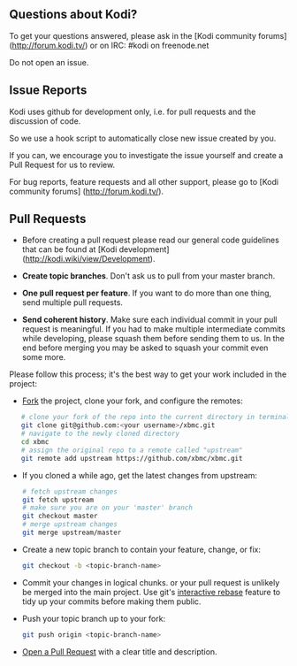 ## Questions about Kodi?

To get your questions answered, please ask in the [Kodi community forums] (http://forum.kodi.tv/) or on IRC: #kodi on freenode.net

Do not open an issue.

## Issue Reports

Kodi uses github for development only, i.e. for pull requests and the discussion of code.

So we use a hook script to automatically close new issue created by you.

If you can, we encourage you to investigate the issue yourself and create a Pull Request for us to review.

For bug reports, feature requests and all other support, please go to [Kodi community forums] (http://forum.kodi.tv/).

## Pull Requests

- Before creating a pull request please read our general code guidelines that can be found at
  [Kodi development] (http://kodi.wiki/view/Development).

- **Create topic branches**. Don't ask us to pull from your master branch.

- **One pull request per feature**. If you want to do more than one thing, send
  multiple pull requests.

- **Send coherent history**. Make sure each individual commit in your pull
  request is meaningful. If you had to make multiple intermediate commits while
  developing, please squash them before sending them to us. In the end before merging you may be asked to squash your commit even some more.

Please follow this process; it's the best way to get your work included in the project:

- [Fork](http://help.github.com/fork-a-repo/) the project, clone your fork,
   and configure the remotes:

```bash
   # clone your fork of the repo into the current directory in terminal
   git clone git@github.com:<your username>/xbmc.git
   # navigate to the newly cloned directory
   cd xbmc
   # assign the original repo to a remote called "upstream"
   git remote add upstream https://github.com/xbmc/xbmc.git
   ```

- If you cloned a while ago, get the latest changes from upstream:

   ```bash
   # fetch upstream changes
   git fetch upstream
   # make sure you are on your 'master' branch
   git checkout master
   # merge upstream changes
   git merge upstream/master
   ```

- Create a new topic branch to contain your feature, change, or fix:

   ```bash
   git checkout -b <topic-branch-name>
   ```

- Commit your changes in logical chunks. or your pull request is unlikely
   be merged into the main project. Use git's
   [interactive rebase](https://help.github.com/articles/interactive-rebase)
   feature to tidy up your commits before making them public.

- Push your topic branch up to your fork:

   ```bash
   git push origin <topic-branch-name>
   ```

- [Open a Pull Request](https://help.github.com/articles/using-pull-requests) with a
    clear title and description.
